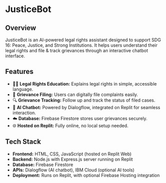 # JusticeBot

## Overview
JusticeBot is an AI-powered legal rights assistant designed to support SDG 16: Peace, Justice, and Strong Institutions. It helps users understand their legal rights and file & track grievances through an interactive chatbot interface.

## Features
- 🧑‍⚖️ **Legal Rights Education:** Explains legal rights in simple, accessible language.
- 📩 **Grievance Filing:** Users can digitally file complaints easily.
- 🔍 **Grievance Tracking:** Follow up and track the status of filed cases.
- 🤖 **AI Chatbot:** Powered by Dialogflow, integrated on Replit for seamless interaction.
- ☁️ **Database:** Firebase Firestore stores user grievances securely.
- 🌐 **Hosted on Replit:** Fully online, no local setup needed.

## Tech Stack
- **Frontend:** HTML, CSS, JavaScript (hosted on Replit Web)
- **Backend:** Node.js with Express.js server running on Replit
- **Database:** Firebase Firestore
- **APIs:** Dialogflow (AI chatbot), IBM Cloud (optional AI tools)
- **Deployment:** Runs on Replit, with optional Firebase Hosting integration

